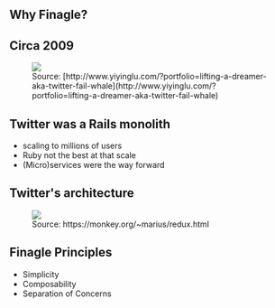 ## Why Finagle?


## Circa 2009

<figure>
<img src="http://www.yiyinglu.com/wp-content/uploads/2013/11/lifting-a-dreamer-2009.jpg" />
<figcaption>Source: [http://www.yiyinglu.com/?portfolio=lifting-a-dreamer-aka-twitter-fail-whale](http://www.yiyinglu.com/?portfolio=lifting-a-dreamer-aka-twitter-fail-whale)</figcaption>
</figure>


## Twitter was a Rails monolith

- scaling to millions of users
- Ruby not the best at that scale
- (Micro)services were the way forward


## Twitter's architecture

<figure>
<img src="https://monkey.org/~marius/redux/arch.png" />
<figcaption>
  Source: https://monkey.org/~marius/redux.html
</figcaption>
</figure>


## Finagle Principles
- Simplicity
- Composability
- Separation of Concerns
